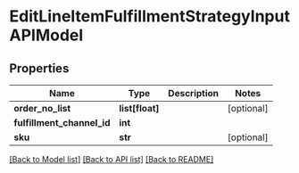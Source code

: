 # EditLineItemFulfillmentStrategyInputAPIModel

## Properties
Name | Type | Description | Notes
------------ | ------------- | ------------- | -------------
**order_no_list** | **list[float]** |  | [optional] 
**fulfillment_channel_id** | **int** |  | 
**sku** | **str** |  | [optional] 

[[Back to Model list]](../README.md#documentation-for-models) [[Back to API list]](../README.md#documentation-for-api-endpoints) [[Back to README]](../README.md)


